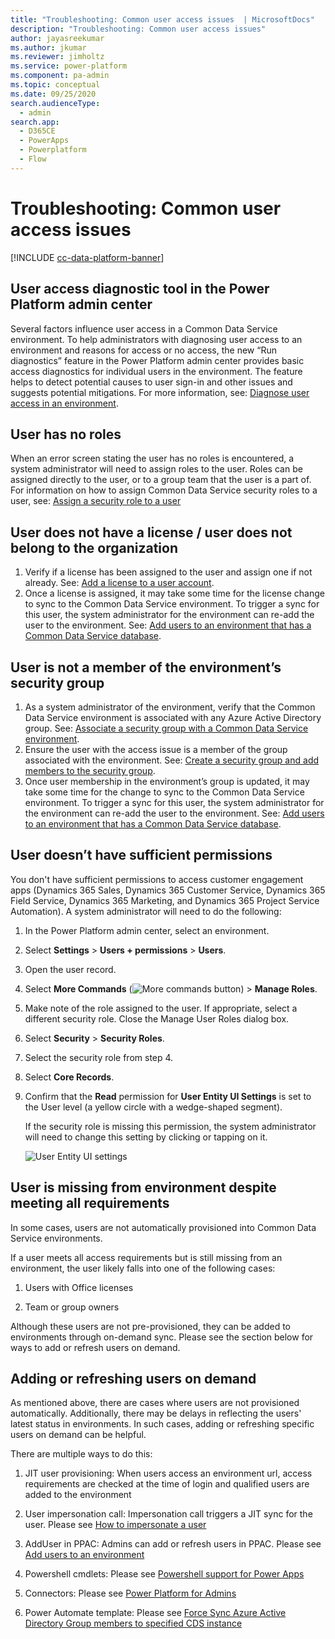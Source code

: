 ```yaml
---
title: "Troubleshooting: Common user access issues  | MicrosoftDocs"
description: "Troubleshooting: Common user access issues"
author: jayasreekumar
ms.author: jkumar
ms.reviewer: jimholtz
ms.service: power-platform
ms.component: pa-admin
ms.topic: conceptual
ms.date: 09/25/2020
search.audienceType: 
  - admin
search.app:
  - D365CE
  - PowerApps
  - Powerplatform
  - Flow
---
```

# Troubleshooting: Common user access issues

[!INCLUDE [cc-data-platform-banner](../includes/cc-data-platform-banner.md)]

## User access diagnostic tool in the Power Platform admin center

Several factors influence user access in a Common Data Service environment. To help administrators with diagnosing user access to an environment and reasons for access or no access, the new “Run diagnostics” feature in the Power Platform admin center provides basic access diagnostics for individual users in the environment. The feature helps to detect potential causes to user sign-in and other issues and suggests potential mitigations. For more information, see: [Diagnose user access in an environment](diagnose-user-access.md).

## User has no roles 

When an error screen stating the user has no roles is encountered, a system administrator will need to assign roles to the user. Roles can be assigned directly to the user, or to a group team that the user is a part of. For information on how to assign Common Data Service security roles to a user, see: 
[Assign a security role to a user](create-users-assign-online-security-roles.md#assign-a-security-role-to-a-user)

## User does not have a license / user does not belong to the organization 

1. Verify if a license has been assigned to the user and assign one if not already. See: [Add a license to a user account](create-users-assign-online-security-roles.md#add-a-license-to-a-user-account).
2. Once a license is assigned, it may take some time for the license change to sync to the Common Data Service environment. To trigger a sync for this user, the system administrator for the environment can re-add the user to the environment. See: [Add users to an environment that has a Common Data Service database](add-users-to-environment.md#add-users-to-an-environment-that-has-a-common-data-service-database).

## User is not a member of the environment’s security group 

1. As a system administrator of the environment, verify that the Common Data Service environment is associated with any Azure Active Directory group. See:  [Associate a security group with a Common Data Service environment](control-user-access.md#associate-a-security-group-with-a-common-data-service-environment).
2. Ensure the user with the access issue is a member of the group associated with the environment. See: [Create a security group and add members to the security group](control-user-access.md#create-a-security-group-and-add-members-to-the-security-group).
3. Once user membership in the environment’s group is updated, it may take some time for the change to sync to the Common Data Service environment. To trigger a sync for this user, the system administrator for the environment can re-add the user to the environment. See: [Add users to an environment that has a Common Data Service database](add-users-to-environment.md#add-users-to-an-environment-that-has-a-common-data-service-database).

## User doesn’t have sufficient permissions 

You don't have sufficient permissions to access customer engagement apps (Dynamics 365 Sales, Dynamics 365 Customer Service, Dynamics 365 Field Service, Dynamics 365 Marketing, and Dynamics 365 Project Service Automation). A system administrator will need to do the following:  
  
1. In the Power Platform admin center, select an environment. 

2. Select **Settings** > **Users + permissions** > **Users**.  
  
3. Open the user record.  
  
4. Select **More Commands** (![More commands button](../admin/media/not-available.png "More commands button")) > **Manage Roles**.  
  
5. Make note of the role assigned to the user. If appropriate, select a different security role. Close the Manage User Roles dialog box.  
  
6. Select **Security** > **Security Roles**.  
  
7. Select the security role from step 4.  
  
8. Select **Core Records**.  
  
9. Confirm that the **Read** permission for **User Entity UI Settings** is set to the User level (a yellow circle with a wedge-shaped segment).  
  
     If the security role is missing this permission, the system administrator will need to change this setting by clicking or tapping on it.  
  
   ![User Entity UI settings](../admin/media/user-entity.png "User Entity UI settings")  
   
## User is missing from environment despite meeting all requirements 

In some cases, users are not automatically provisioned into Common Data Service environments. 

If a user meets all access requirements but is still missing from an environment, the user likely falls into one of the following cases:

1. Users with Office licenses

2. Team or group owners

Although these users are not pre-provisioned, they can be added to environments through on-demand sync. Please see the section below for ways to add or refresh users on demand.

## Adding or refreshing users on demand

As mentioned above, there are cases where users are not provisioned automatically. Additionally, there may be delays in reflecting the users' latest status in environments. In such cases, adding or refreshing specific users on demand can be helpful. 

There are multiple ways to do this: 

1. JIT user provisioning: When users access an environment url, access requirements are checked at the time of login and qualified users are added to the environment

2. User impersonation call: Impersonation call triggers a JIT sync for the user. Please see [How to impersonate a user](https://docs.microsoft.com/en-us/powerapps/developer/common-data-service/webapi/impersonate-another-user-web-api#how-to-impersonate-a-user)

3. AddUser in PPAC: Admins can add or refresh users in PPAC. Please see [Add users to an environment](add-users-to-environment.md)

4. Powershell cmdlets: Please see [Powershell support for Power Apps](https://docs.microsoft.com/en-us/power-platform/admin/powerapps-powershell#power-apps-cmdlets-for-administrators)

5. Connectors: Please see [Power Platform for Admins](https://docs.microsoft.com/en-us/connectors/powerplatformforadmins/#force-sync-user)

6. Power Automate template: Please see [Force Sync Azure Active Directory Group members to specified CDS instance](https://us.flow.microsoft.com/en-us/galleries/public/templates/6e4162ca7afc48479e3ad1caadc6c1e6/force-sync-azure-active-directory-group-members-to-specified-cds-instance/)

